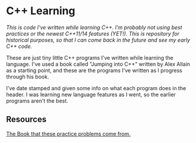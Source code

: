# C++ Learning

*This is code I've written while learning C++. I'm probably not using best practices or the newest
C++11/14 features (YET!). This is repository for historical purposes, so that I can come back in the future
and see my early C++ code.*

These are just tiny little C++ programs I've written while learning the language. I've used a book called
"Jumping into C++" written by Alex Allain as a starting point, and these are the programs I've written as I
progress through his book.

I've date stamped and given some info on what each program does in the header. I was learning
new language features as I went, so the earlier programs aren't the best.

## Resources

[The Book that these practice problems come from.](http://www.cprogramming.com/c++book/?inl=sb)